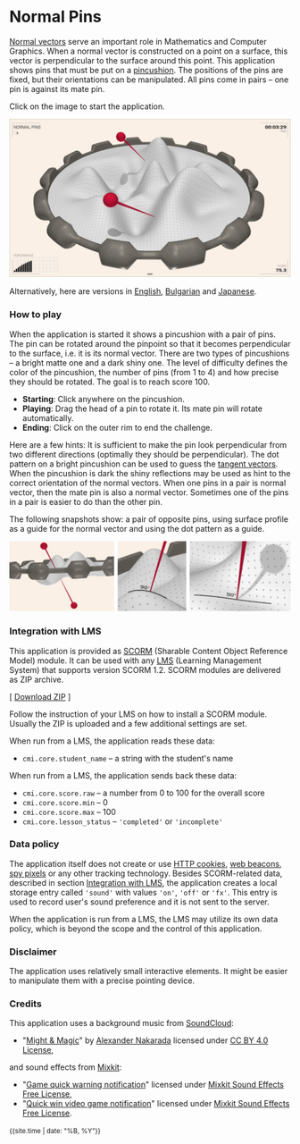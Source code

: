 &nbsp;
# Normal Pins

[Normal vectors](https://mathworld.wolfram.com/NormalVector.html) serve an important role in Mathematics and Computer Graphics. When a normal vector is constructed on a point on a surface, this vector is perpendicular to the surface around this point. This application shows pins that must be put on a [pincushion](https://en.wikipedia.org/wiki/Pincushion). The positions of the pins are fixed, but their orientations can be manipulated. All pins come in pairs &ndash; one pin is against its mate pin.

Click on the image to start the application.

[<img src="docs/snapshot.jpg">](normal-pins.html)

Alternatively, here are versions in [English](normal-pins.html?lang=en), [Bulgarian](normal-pins.html?lang=bg) and [Japanese](normal-pins.html?lang=jp).

### How to play

When the application is started it shows a pincushion with a pair of pins. The pin can be rotated around the pinpoint so that it becomes perpendicular to the surface, i.e. it is its normal vector. There are two types of pincushions &ndash; a bright matte one and a dark shiny one. The level of difficulty defines the color of the pincushion, the number of pins (from 1 to 4) and how precise they should be rotated. The goal is to reach score 100. 

- **Starting**: Click anywhere on the pincushion.
- **Playing**:  Drag the head of a pin to rotate it. Its mate pin will rotate automatically.
- **Ending**: Click on the outer rim to end the challenge.

Here are a few hints: It is sufficient to make the pin look perpendicular from two different directions (optimally they should be perpendicular). The dot pattern on a bright pincushion can be used to guess the [tangent vectors](https://en.wikipedia.org/wiki/Tangent_vector). When the pincushion is dark the shiny reflections may be used as hint to the correct orientation of the normal vectors. When one pins in a pair is normal vector, then the mate pin is also a normal vector. Sometimes one of the pins in a pair is easier to do than the other pin.

The following snapshots show: a pair of opposite pins, using surface profile as a guide for the normal vector and using the dot pattern as a guide.

<img src="docs/examples.jpg">



### Integration with LMS

This application is provided as [SCORM](https://scorm.com/scorm-explained/one-minute-scorm-overview/) (Sharable Content Object Reference Model) module. It can be used with any [LMS](https://en.wikipedia.org/wiki/Learning_management_system) (Learning Management System) that supports version SCORM 1.2. SCORM modules are delivered as ZIP archive.

[ [Download ZIP](../../bin/euler-grill.zip) ]

Follow the instruction of your LMS on how to install a SCORM module. Usually the ZIP is uploaded and a few additional settings are set.

When run from a LMS, the application reads these data:
- `cmi.core.student_name` &ndash; a string with the student's name

When run from a LMS, the application sends back these data:

- `cmi.core.score.raw` &ndash; a number from 0 to 100 for the overall score
- `cmi.core.score.min` &ndash; 0
- `cmi.core.score.max` &ndash; 100
- `cmi.core.lesson_status` &ndash; `'completed'` or `'incomplete'`

### Data policy

The application itself does not create or use [HTTP cookies](https://developer.mozilla.org/en-US/docs/Web/HTTP/Cookies), [web beacons](https://en.wikipedia.org/wiki/Web_beacon), [spy pixels](https://en.wikipedia.org/wiki/Spy_pixel) or any other tracking technology. Besides SCORM-related data, described in section [Integration with LMS](#integration-with-lms), the application creates a local storage entry called `'sound'` with values `'on'`, `'off'` or `'fx'`. This entry is used to record user's sound preference and it is not sent to the server.

When the application is run from a LMS, the LMS may utilize its own data policy, which is beyond the scope and the control of this application.

### Disclaimer

The application uses relatively small interactive elements. It might be easier to manipulate them with a precise pointing device.

### Credits

This application uses a background music from [SoundCloud](https://soundcloud.com):

- "[Might & Magic](https://soundcloud.com/serpentsoundstudios/might-magic)" by [Alexander Nakarada](www.serpentsoundstudios.com) licensed under [CC BY 4.0 License](https://creativecommons.org/licenses/by/4.0/),

and sound effects from [Mixkit](https://mixkit.co/):

- "[Game quick warning notification](https://mixkit.co/free-sound-effects/click/)" licensed under [Mixkit Sound Effects Free License](https://mixkit.co/license/#sfxFree),
- "[Quick win video game notification](https://mixkit.co/free-sound-effects/click/)" licensed under [Mixkit Sound Effects Free License](https://mixkit.co/license/#sfxFree).


	
<small>{{site.time | date: "%B, %Y"}}</small>